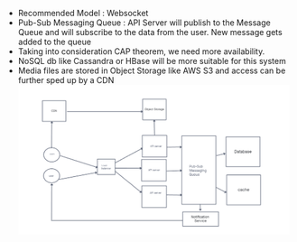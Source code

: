 - Recommended Model : Websocket
- Pub-Sub Messaging Queue : API Server will publish to the Message Queue and will subscribe to the data from the user. New message gets added to the queue
- Taking into consideration CAP theorem, we need more availability.
- NoSQL db like Cassandra or HBase will be more suitable for this system
- Media files are stored in Object Storage like AWS S3 and access can be further sped up by a CDN
![fb messanger](https://github.com/SteffiKeranJ/System-Design-Architecture/blob/main/facebook-messenger/Capture.PNG)
